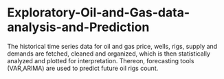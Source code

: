 # Exploratory-Oil-and-Gas-data-analysis-and-Prediction
The historical time series data for oil and gas price, wells, rigs, supply and demands are fetched, cleaned and organized, which is then statistically analyzed and plotted for interpretation. Thereon, forecasting tools (VAR,ARIMA) are used to predict future oil rigs count.
